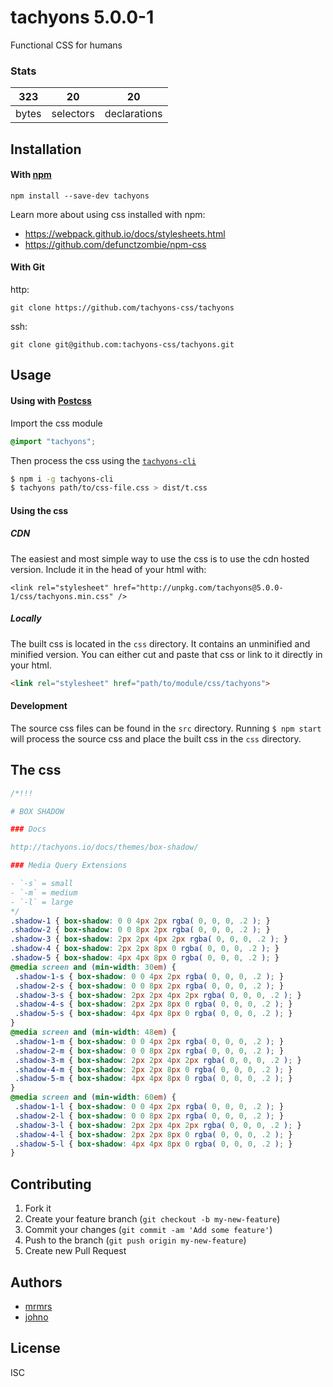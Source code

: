 # tachyons 5.0.0-1

Functional CSS for humans

### Stats

323 | 20 | 20
---|---|---
bytes | selectors | declarations

## Installation

#### With [npm](https://npmjs.com)

```
npm install --save-dev tachyons
```

Learn more about using css installed with npm:
* https://webpack.github.io/docs/stylesheets.html
* https://github.com/defunctzombie/npm-css

#### With Git

http:
```
git clone https://github.com/tachyons-css/tachyons
```

ssh:
```
git clone git@github.com:tachyons-css/tachyons.git
```

## Usage

#### Using with [Postcss](https://github.com/postcss/postcss)

Import the css module

```css
@import "tachyons";
```

Then process the css using the [`tachyons-cli`](https://github.com/tachyons-css/tachyons-cli)

```sh
$ npm i -g tachyons-cli
$ tachyons path/to/css-file.css > dist/t.css
```

#### Using the css

##### CDN
The easiest and most simple way to use the css is to use the cdn hosted version. Include it in the head of your html with:

```
<link rel="stylesheet" href="http://unpkg.com/tachyons@5.0.0-1/css/tachyons.min.css" />
```

##### Locally
The built css is located in the `css` directory. It contains an unminified and minified version.
You can either cut and paste that css or link to it directly in your html.

```html
<link rel="stylesheet" href="path/to/module/css/tachyons">
```

#### Development

The source css files can be found in the `src` directory.
Running `$ npm start` will process the source css and place the built css in the `css` directory.

## The css

```css
/*!!!

# BOX SHADOW

### Docs

http://tachyons.io/docs/themes/box-shadow/

### Media Query Extensions

- `-s` = small
- `-m` = medium
- `-l` = large
*/
.shadow-1 { box-shadow: 0 0 4px 2px rgba( 0, 0, 0, .2 ); }
.shadow-2 { box-shadow: 0 0 8px 2px rgba( 0, 0, 0, .2 ); }
.shadow-3 { box-shadow: 2px 2px 4px 2px rgba( 0, 0, 0, .2 ); }
.shadow-4 { box-shadow: 2px 2px 8px 0 rgba( 0, 0, 0, .2 ); }
.shadow-5 { box-shadow: 4px 4px 8px 0 rgba( 0, 0, 0, .2 ); }
@media screen and (min-width: 30em) {
 .shadow-1-s { box-shadow: 0 0 4px 2px rgba( 0, 0, 0, .2 ); }
 .shadow-2-s { box-shadow: 0 0 8px 2px rgba( 0, 0, 0, .2 ); }
 .shadow-3-s { box-shadow: 2px 2px 4px 2px rgba( 0, 0, 0, .2 ); }
 .shadow-4-s { box-shadow: 2px 2px 8px 0 rgba( 0, 0, 0, .2 ); }
 .shadow-5-s { box-shadow: 4px 4px 8px 0 rgba( 0, 0, 0, .2 ); }
}
@media screen and (min-width: 48em) {
 .shadow-1-m { box-shadow: 0 0 4px 2px rgba( 0, 0, 0, .2 ); }
 .shadow-2-m { box-shadow: 0 0 8px 2px rgba( 0, 0, 0, .2 ); }
 .shadow-3-m { box-shadow: 2px 2px 4px 2px rgba( 0, 0, 0, .2 ); }
 .shadow-4-m { box-shadow: 2px 2px 8px 0 rgba( 0, 0, 0, .2 ); }
 .shadow-5-m { box-shadow: 4px 4px 8px 0 rgba( 0, 0, 0, .2 ); }
}
@media screen and (min-width: 60em) {
 .shadow-1-l { box-shadow: 0 0 4px 2px rgba( 0, 0, 0, .2 ); }
 .shadow-2-l { box-shadow: 0 0 8px 2px rgba( 0, 0, 0, .2 ); }
 .shadow-3-l { box-shadow: 2px 2px 4px 2px rgba( 0, 0, 0, .2 ); }
 .shadow-4-l { box-shadow: 2px 2px 8px 0 rgba( 0, 0, 0, .2 ); }
 .shadow-5-l { box-shadow: 4px 4px 8px 0 rgba( 0, 0, 0, .2 ); }
}
```

## Contributing

1. Fork it
2. Create your feature branch (`git checkout -b my-new-feature`)
3. Commit your changes (`git commit -am 'Add some feature'`)
4. Push to the branch (`git push origin my-new-feature`)
5. Create new Pull Request

## Authors

* [mrmrs](http://mrmrs.io)
* [johno](http://johnotander.com)

## License

ISC

